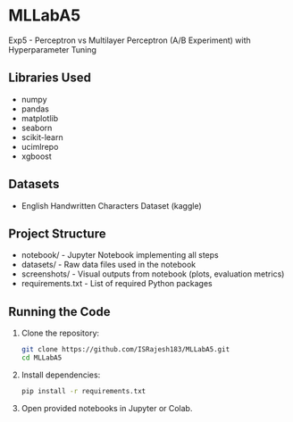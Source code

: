 # MLLabA5
Exp5 - Perceptron vs Multilayer Perceptron (A/B Experiment) with Hyperparameter Tuning

## Libraries Used
- numpy
- pandas
- matplotlib
- seaborn
- scikit-learn
- ucimlrepo
- xgboost

## Datasets
- English Handwritten Characters Dataset (kaggle)

## Project Structure
- notebook/ - Jupyter Notebook implementing all steps
- datasets/ - Raw data files used in the notebook
- screenshots/ - Visual outputs from notebook (plots, evaluation metrics)
- requirements.txt - List of required Python packages

## Running the Code
1. Clone the repository:
    ```bash
    git clone https://github.com/ISRajesh183/MLLabA5.git
    cd MLLabA5
    ```
2. Install dependencies:
    ```bash
    pip install -r requirements.txt
    ```
3. Open provided notebooks in Jupyter or Colab.
